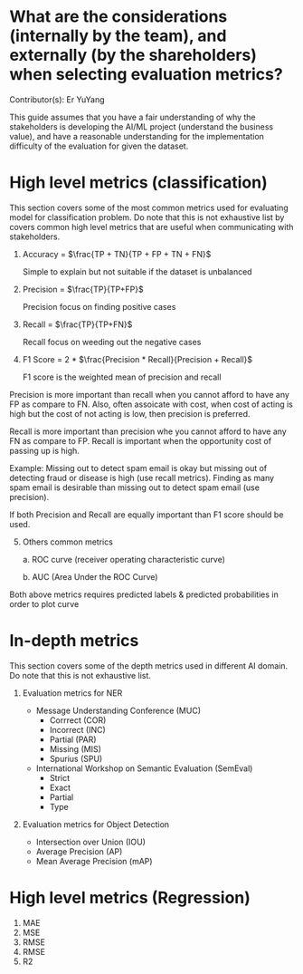 # What are the considerations (internally by the team), and externally (by the shareholders) when selecting evaluation metrics?

Contributor(s): Er YuYang

This guide assumes that you have a fair understanding of why the stakeholders is developing the AI/ML project (understand the business value), and have a reasonable understanding for the implementation difficulty of the evaluation for given the dataset.


# High level metrics (classification)
This section covers some of the most common metrics used for evaluating model for classification problem. Do note that this is not exhaustive list by covers common high level metrics that are useful when communicating with stakeholders.

1. Accuracy = $\frac{TP + TN}{TP + FP + TN + FN}$
   
   Simple to explain but not suitable if the dataset is unbalanced

2. Precision = $\frac{TP}{TP+FP}$

   Precision focus on finding positive cases

3. Recall = $\frac{TP}{TP+FN}$

   Recall focus on weeding out the negative cases

4. F1 Score = 2 * $\frac{Precision * Recall}{Precision + Recall}$
   
   F1 score is the weighted mean of precision and recall

Precision is more important than recall when you cannot afford to have any FP as compare to FN. Also, often assoicate with cost, when cost of acting is high but the cost of not acting is low, then precision is preferred.

Recall is more important than precision whe you cannot afford to have any FN as compare to FP. Recall is important when the opportunity cost of passing up is high. 

Example: Missing out to detect spam email is okay but missing out of detecting fraud or disease is high (use recall metrics). Finding as many spam email is desirable than missing out to detect spam email (use precision). 

If both Precision and Recall are equally important than F1 score should be used.

5. Others common metrics

    a. ROC curve (receiver operating characteristic curve) 

    b. AUC (Area Under the ROC Curve)

Both above metrics requires predicted labels & predicted probabilities in order to plot curve

# In-depth metrics
This section covers some of the depth metrics used in different AI domain. Do note that this is not exhaustive list.

1. Evaluation metrics for NER
   - Message Understanding Conference (MUC)
     - Corrrect (COR)
     - Incorrect (INC)
     - Partial (PAR)
     - Missing (MIS)
     - Spurius (SPU)
   - International Workshop on Semantic Evaluation (SemEval)
     - Strict
     - Exact
     - Partial
     - Type

2. Evaluation metrics for Object Detection
   - Intersection over Union (IOU)
   - Average Precision (AP)
   - Mean Average Precision (mAP)


# High level metrics (Regression)
1. MAE
2. MSE
3. RMSE
4. RMSE
5. R2